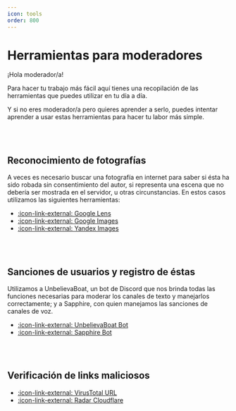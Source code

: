 ```yaml
---
icon: tools
order: 800
---
```


# Herramientas para moderadores

¡Hola moderador/a!

Para hacer tu trabajo más fácil aquí tienes una recopilación de las herramientas que puedes utilizar en tu día a día.

Y si no eres moderador/a pero quieres aprender a serlo, puedes intentar aprender a usar estas herramientas para hacer tu labor más simple.

<br><br>

## Reconocimiento de fotografías
A veces es necesario buscar una fotografía en internet para saber si ésta ha sido robada sin consentimiento del autor, si representa una escena que no debería ser mostrada en el servidor, u otras circunstancias. En estos casos utilizamos las siguientes herramientas:

- [:icon-link-external: Google Lens](https://lens.google/intl/es/)
- [:icon-link-external: Google Images](https://images.google.com)
- [:icon-link-external: Yandex Images](https://yandex.com/images/)

<br><br>

## Sanciones de usuarios y registro de éstas
Utilizamos a UnbelievaBoat, un bot de Discord que nos brinda todas las funciones necesarias para moderar los canales de texto y manejarlos correctamente; y a Sapphire, con quien manejamos las sanciones de canales de voz.

- [:icon-link-external: UnbelievaBoat Bot](https://unbelievaboat.com)
- [:icon-link-external: Sapphire Bot](https://sapph.xyz)

<br><br>

## Verificación de links maliciosos

- [:icon-link-external: VirusTotal URL](https://www.virustotal.com/gui/home/url)
- [:icon-link-external: Radar Cloudflare](https://radar.cloudflare.com/scan)
